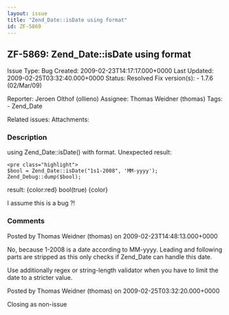 ```yaml
---
layout: issue
title: "Zend_Date::isDate using format"
id: ZF-5869
---
```


ZF-5869: Zend\_Date::isDate using format
----------------------------------------

 Issue Type: Bug Created: 2009-02-23T14:17:17.000+0000 Last Updated: 2009-02-25T03:32:40.000+0000 Status: Resolved Fix version(s): - 1.7.6 (02/Mar/09)
 
 Reporter:  Jeroen Olthof (ollieno)  Assignee:  Thomas Weidner (thomas)  Tags: - Zend\_Date
 
 Related issues: 
 Attachments: 
### Description

using Zend\_Date::isDate() with format. Unexpected result:

 
    <pre class="highlight">
    $bool = Zend_Date::isDate("1s1-2008", 'MM-yyyy');
    Zend_Debug::dump($bool);     


result: {color:red} bool(true) {color}

I assume this is a bug ?!

 

 

### Comments

Posted by Thomas Weidner (thomas) on 2009-02-23T14:48:13.000+0000

No, because 1-2008 is a date according to MM-yyyy. Leading and following parts are stripped as this only checks if Zend\_Date can handle this date.

Use additionally regex or string-length validator when you have to limit the date to a stricter value.

 

 

Posted by Thomas Weidner (thomas) on 2009-02-25T03:32:20.000+0000

Closing as non-issue

 

 